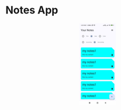 # Notes App 

<p align="center">
  <img src="https://raw.githubusercontent.com/parmarsanket/professional-android-application/refs/heads/main/NotesApp/image/img12.jpeg" width="20%" />
</p>
